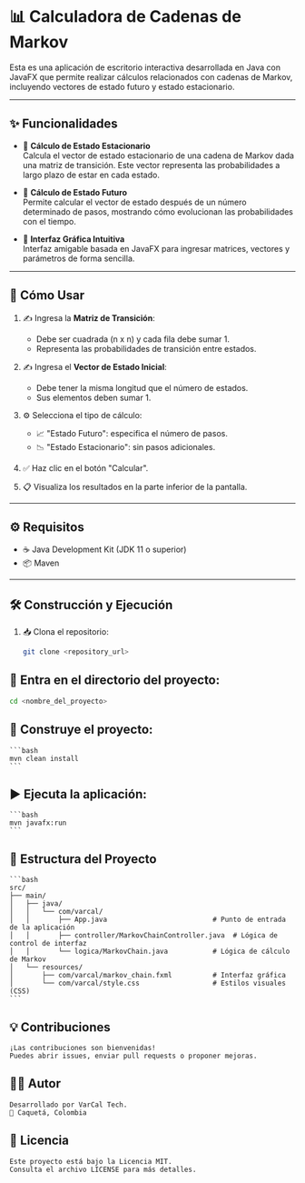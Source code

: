 # 📊 Calculadora de Cadenas de Markov

Esta es una aplicación de escritorio interactiva desarrollada en Java con JavaFX que permite realizar cálculos relacionados con cadenas de Markov, incluyendo vectores de estado futuro y estado estacionario.

---

## ✨ Funcionalidades

- 🔁 **Cálculo de Estado Estacionario**  
  Calcula el vector de estado estacionario de una cadena de Markov dada una matriz de transición. Este vector representa las probabilidades a largo plazo de estar en cada estado.

- 🔮 **Cálculo de Estado Futuro**  
  Permite calcular el vector de estado después de un número determinado de pasos, mostrando cómo evolucionan las probabilidades con el tiempo.

- 🧮 **Interfaz Gráfica Intuitiva**  
  Interfaz amigable basada en JavaFX para ingresar matrices, vectores y parámetros de forma sencilla.

---

## 🧭 Cómo Usar

1. ✍️ Ingresa la **Matriz de Transición**:  
   - Debe ser cuadrada (n x n) y cada fila debe sumar 1.
   - Representa las probabilidades de transición entre estados.

2. ✍️ Ingresa el **Vector de Estado Inicial**:  
   - Debe tener la misma longitud que el número de estados.
   - Sus elementos deben sumar 1.

3. ⚙️ Selecciona el tipo de cálculo:  
   - 📈 "Estado Futuro": especifica el número de pasos.
   - 📉 "Estado Estacionario": sin pasos adicionales.

4. ✅ Haz clic en el botón "Calcular".

5. 📋 Visualiza los resultados en la parte inferior de la pantalla.

---

## ⚙️ Requisitos

- ☕ Java Development Kit (JDK 11 o superior)
- 📦 Maven

---

## 🛠️ Construcción y Ejecución

1. 📥 Clona el repositorio:
   ```bash
   git clone <repository_url>

## 📂 Entra en el directorio del proyecto:
   ```bash 
   cd <nombre_del_proyecto>
   ```

## 🧱 Construye el proyecto:
    ```bash
    mvn clean install
    ```

## ▶️ Ejecuta la aplicación:
    ```bash
    mvn javafx:run
    ```

## 📁 Estructura del Proyecto
    ```bash
    src/
    ├── main/
    │   ├── java/
    │   │   └── com/varcal/
    │   │       ├── App.java                          # Punto de entrada de la aplicación
    │   │       ├── controller/MarkovChainController.java  # Lógica de control de interfaz
    │   │       └── logica/MarkovChain.java           # Lógica de cálculo de Markov
    │   └── resources/
    │       ├── com/varcal/markov_chain.fxml          # Interfaz gráfica
    │       └── com/varcal/style.css                  # Estilos visuales (CSS)
    ```

## 💡 Contribuciones

    ¡Las contribuciones son bienvenidas!
    Puedes abrir issues, enviar pull requests o proponer mejoras.

## 🧑‍💻 Autor
    Desarrollado por VarCal Tech.
    📍 Caquetá, Colombia

## 📄 Licencia
    Este proyecto está bajo la Licencia MIT.
    Consulta el archivo LICENSE para más detalles.